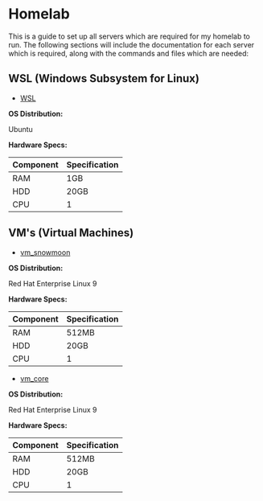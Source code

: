 # Homelab

This is a guide to set up all servers which are required for my homelab to run. The following sections will include the documentation for each server which is required, along with the commands and files which are needed:

## WSL (Windows Subsystem for Linux)

* [WSL](README_WSL.md)

**OS Distribution:**

Ubuntu

**Hardware Specs:**

| Component | Specification |
|-----------|---------------|
| RAM       | 1GB           |
| HDD       | 20GB          |
| CPU       | 1             |

## VM's (Virtual Machines)

* [vm_snowmoon](README_vm_snowmoon.md)

**OS Distribution:**

Red Hat Enterprise Linux 9

**Hardware Specs:**

| Component | Specification |
|-----------|---------------|
| RAM       | 512MB         |
| HDD       | 20GB          |
| CPU       | 1             |

* [vm_core](README_vm_core.md)

**OS Distribution:**

Red Hat Enterprise Linux 9

**Hardware Specs:**

| Component | Specification |
|-----------|---------------|
| RAM       | 512MB         |
| HDD       | 20GB          |
| CPU       | 1             |
